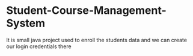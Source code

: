 # Student-Course-Management-System
It is small java project used to enroll the students data and we can create our login credentials there
